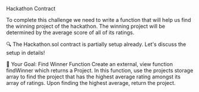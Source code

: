 Hackathon Contract

To complete this challenge we need to write a function that will help us find the winning project of the hackathon. The winning project will be determined by the average score of all of its ratings.

🔍 The Hackathon.sol contract is partially setup already. Let's discuss the setup in details!

🏁 Your Goal: Find Winner Function
Create an external, view function findWinner which returns a Project.
In this function, use the projects storage array to find the project that has the highest average rating amongst its array of ratings.
Upon finding the highest average, return the project.
